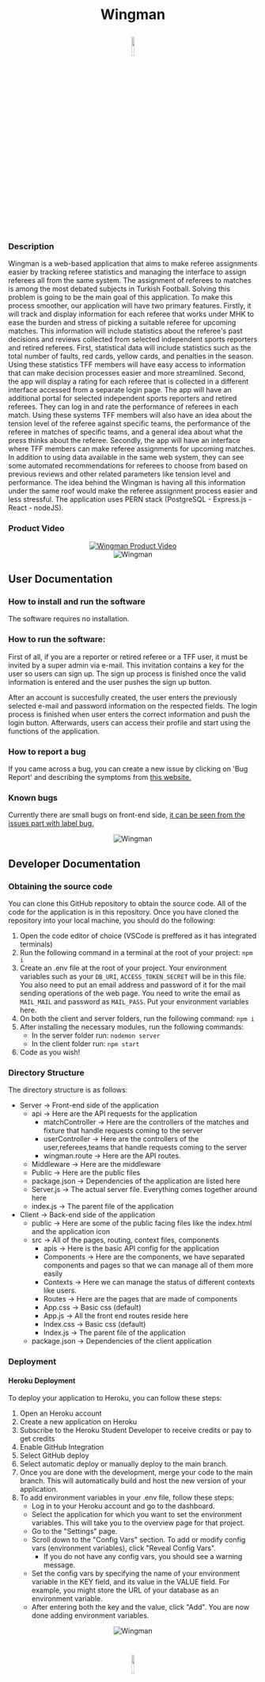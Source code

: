 # <p align="center">Wingman</p>

<p align="center"><img width="10%" src="https://user-images.githubusercontent.com/52569205/207432376-8c2b3151-9cff-46eb-a5cf-3e388f8dc65b.png" /></p>

### Description

Wingman is a web-based application that aims to make referee assignments easier by tracking referee statistics and managing the interface to assign referees all from the same system. The assignment of referees to matches is among the most debated subjects in Turkish Football. Solving this problem is going to be the main goal of this application. To make this process smoother, our application will have two primary features. Firstly, it will track and display information for each referee that works under MHK to ease the burden and stress of picking a suitable referee for upcoming matches. This information will include statistics about the referee's past decisions and reviews collected from selected independent sports reporters and retired referees. First, statistical data will include statistics such as the total number of faults, red cards, yellow cards, and penalties in the season. Using these statistics TFF members will have easy access to information that can make decision processes easier and more streamlined. Second, the app will display a rating for each referee that is collected in a different interface accessed from a separate login page. The app will have an additional portal for selected independent sports reporters and retired referees. They can log in and rate the performance of referees in each match. Using these systems TFF members will also have an idea about the tension level of the referee against
specific teams, the performance of the referee in matches of specific teams, and a general idea about what the
press thinks about the referee. Secondly, the app will have an interface where TFF members can make referee
assignments for upcoming matches. In addition to using data available in the same web system, they can see
some automated recommendations for referees to choose from based on previous reviews and other related
parameters like tension level and performance. The idea behind the Wingman is having all this information under the same roof would
make the referee assignment process easier and less stressful. The application uses PERN stack (PostgreSQL - Express.js - React - nodeJS).



### Product Video

<div align="center">
  <a href="https://www.youtube.com/watch?v=a204rKqxW-Y">
    <img src="https://user-images.githubusercontent.com/52569205/214605092-ef27eae7-4b6c-48f7-af04-6811ba73a09c.png" alt="Wingman Product Video">
  </a>
</div>
 

 <div align="center">
    <img src="https://user-images.githubusercontent.com/52569205/214606884-c38d4924-01ed-4fa8-b39c-2546ac6e7ca6.png" alt="Wingman">
</div>

## User Documentation

### How to install and run the software

The software requires no installation.

### How to run the software: 

First of all, if you are a reporter or retired referee or a TFF user, it must be invited by a super admin via e-mail. This invitation contains a key for the user so users can sign up. The sign up process is finished once the valid information is entered and the user pushes the sign up button.

After an account is succesfully created, the user enters the previously selected e-mail and password information on the respected fields. The login process is finished when user enters the correct information and push the login button. Afterwards, users can access their profile and start using the functions of the application.

### How to report a bug

If you came across a bug, you can create a new issue by clicking on 'Bug Report' and describing the symptoms from [this website.](https://github.com/SU-CS308-22FA/Wingman/issues/new/choose)

### Known bugs

Currently there are small bugs on front-end side, [it can be seen from the issues part with label bug.](https://github.com/SU-CS308-22FA/Wingman/issues)


 <div align="center">
    <img src="https://user-images.githubusercontent.com/52569205/214606884-c38d4924-01ed-4fa8-b39c-2546ac6e7ca6.png" alt="Wingman">
</div>

## Developer Documentation

### Obtaining the source code

You can clone this GitHub repository to obtain the source code. All of the code for the application is in this repository. Once you have cloned the repository into your local machine, you should do the following:

1. Open the code editor of choice (VSCode is preffered as it has integrated terminals)
2. Run the following command in a terminal at the root of your project: `npm i`
3. Create an .env file at the root of your project. Your environment variables such as your `DB_URI`, `ACCESS_TOKEN_SECRET` will be in this file. You also need to put an email address and password of it for the mail sending operations of the web page. You need to write the email as `MAIL_MAIL` and password as `MAIL_PASS`. Put your environment variables here.
4. On both the client and server folders, run the following command: `npm i`
5. After installing the necessary modules, run the following commands:
    - In the server folder run: `nodemon server`
    - In the client folder run: `npm start`
6. Code as you wish!

### Directory Structure

The directory structure is as follows:
* Server → Front-end side of the application
  * api → Here are the API requests for the application
      * matchController → Here are the controllers of the matches and fixture that handle requests coming to the server
      * userController → Here are the controllers of the user,referees,teams that handle requests coming to the server  
      * wingman.route → Here are the API routes.
  * Middleware → Here are the middleware
  * Public → Here are the public files
  * package.json → Dependencies of the application are listed here
  * Server.js → The actual server file. Everything comes together around here
  * index.js → The parent file of the application
* Client → Back-end side of the application
  * public → Here are some of the public facing files like the index.html and the application icon
  * src → All of the pages, routing, context files, components
    * apis -> Here is the basic API config for the application
    * Components → Here are the components, we have separated components and pages so that we can manage all of them more easily
    * Contexts → Here we can manage the status of different contexts like users.
    * Routes → Here are the pages that are made of components
    * App.css → Basic css (default)
    * App.js → All the front end routes reside here
    * Index.css → Basic css (default)
    * Index.js → The parent file of the application
  * package.json → Dependencies of the client application


### Deployment

#### Heroku Deployment

To deploy your application to Heroku, you can follow these steps:
1. Open an Heroku account
2. Create a new application on Heroku
3. Subscribe to the Heroku Student Developer to receive credits or pay to get credits
4. Enable GitHub Integration
5. Select GitHub deploy
6. Select automatic deploy or manually deploy to the main branch.
7. Once you are done with the development, merge your code to the main branch. This will automatically build and host the new version of your application.
8. To add environment variables in your .env file, follow these steps:
    * Log in to your Heroku account and go to the dashboard.
    * Select the application for which you want to set the environment variables. This will take you to the overview page for that project.
    * Go to the "Settings" page.
    * Scroll down to the "Config Vars" section. To add or modify config vars (environment variables), click "Reveal Config Vars".
      * If you do not have any config vars, you should see a warning message.
    * Set the config vars by specifying the name of your environment variable in the KEY field, and its value in the VALUE field. For example, you might store the URL of your database as an environment variable.
    * After entering both the key and the value, click "Add". You are now done adding environment variables.

 <div align="center">
    <img src="https://user-images.githubusercontent.com/52569205/214606884-c38d4924-01ed-4fa8-b39c-2546ac6e7ca6.png" alt="Wingman">
</div>



 #  
 
<p align="center"><img width="10%" src="https://user-images.githubusercontent.com/52569205/207432376-8c2b3151-9cff-46eb-a5cf-3e388f8dc65b.png" /></p>
